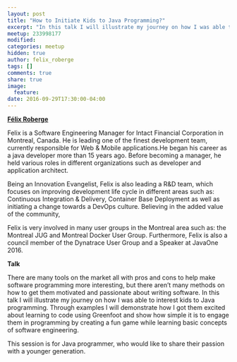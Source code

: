```yaml
---
layout: post
title: "How to Initiate Kids to Java Programming?"
excerpt: "In this talk I will illustrate my journey on how I was able to interest kids to Java programming."
meetup: 233998177
modified:
categories: meetup
hidden: true
author: felix_roberge
tags: []
comments: true
share: true
image:
  feature:
date: 2016-09-29T17:30:00-04:00
---
```


__[Félix Roberge](https://twitter.com/felixroberge)__

Felix is a Software Engineering Manager for Intact Financial Corporation in Montreal, Canada. He is leading one of the finest development team, currently responsible for Web & Mobile applications.He began his career as a java developer more than 15 years ago. Before becoming a manager, he held various roles in different organizations such as developer and application architect. 

Being an Innovation Evangelist, Felix is also leading a R&D team, which focuses on improving development life cycle in different areas such as: Continuous Integration & Delivery, Container Base Deployment as well as initiating a change towards a DevOps culture. Believing in the added value of the community, 

Felix is very involved in many user groups in the Montreal area such as: the Montreal JUG and Montreal Docker User Group. Furthermore, Felix is also a council member of the Dynatrace User Group and a Speaker at JavaOne 2016.

__Talk__

There are many tools on the market all with pros and cons to help make software programming more interesting, but there aren’t many methods on how to get them motivated and passionate about writing software. In this talk I will illustrate my journey on how I was able to interest kids to Java programming. Through examples I will demonstrate how I got them excited about learning to code using Greenfoot and show how simple it is to engage them in programming by creating a fun game while learning basic concepts of software engineering. 

This session is for Java programmer, who would like to share their passion with a younger generation.
